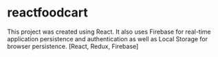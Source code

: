 # reactfoodcart
This project was created using React. It also uses Firebase for real-time application persistence and authentication as well as Local Storage for browser persistence.  [React, Redux, Firebase]
